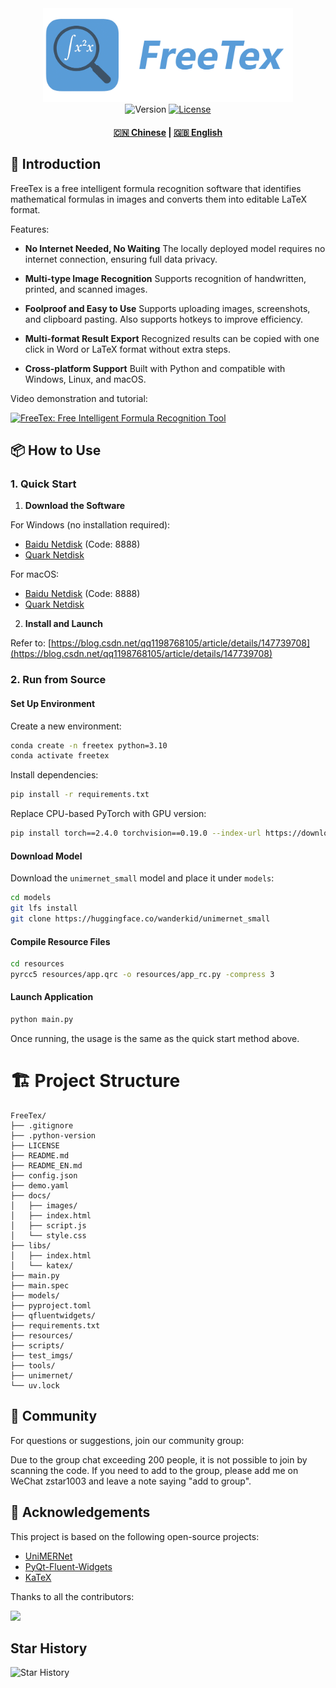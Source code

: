 <div align="center">
  <img src="resources/images/logo.png" width="400" alt="FreeTex">
</div>

<div align="center">
  <img src="https://img.shields.io/badge/Version-0.2.0-blue" alt="Version">
  <a href="LICENSE"><img src="https://img.shields.io/badge/License-AGPL3.0-green" alt="License"></a>
  <h4>
    <a href="README.md">🇨🇳 Chinese</a>
    <span> | </span>
    <a href="README_EN.md">🇬🇧 English</a>
  </h4>
</div>

## 🌟 Introduction

FreeTex is a free intelligent formula recognition software that identifies mathematical formulas in images and converts them into editable LaTeX format.

Features:

* **No Internet Needed, No Waiting**
  The locally deployed model requires no internet connection, ensuring full data privacy.

* **Multi-type Image Recognition**
  Supports recognition of handwritten, printed, and scanned images.

* **Foolproof and Easy to Use**
  Supports uploading images, screenshots, and clipboard pasting. Also supports hotkeys to improve efficiency.

* **Multi-format Result Export**
  Recognized results can be copied with one click in Word or LaTeX format without extra steps.

* **Cross-platform Support**
  Built with Python and compatible with Windows, Linux, and macOS.

Video demonstration and tutorial:

[![FreeTex: Free Intelligent Formula Recognition Tool](https://i0.hdslb.com/bfs/archive/54175a1a4552c6236d05188bb63ff9ff26ccea54.jpg@672w_378h_1c.avif)](https://www.bilibili.com/video/BV1zPV2zVEMG)

## 📦 How to Use

### 1. Quick Start

1. **Download the Software**

For Windows (no installation required):

* [Baidu Netdisk](https://pan.baidu.com/s/12rtlWi6S8PxHL2NQew5_rg?pwd=8888) (Code: 8888)
* [Quark Netdisk](https://pan.quark.cn/s/65a205d8abb8)

For macOS:

* [Baidu Netdisk](https://pan.baidu.com/s/1NstYEU4TcWubJSAO8WcLTw?pwd=8888) (Code: 8888)
* [Quark Netdisk](https://pan.quark.cn/s/dac20f982f53)

2. **Install and Launch**

Refer to: [https://blog.csdn.net/qq1198768105/article/details/147739708](https://blog.csdn.net/qq1198768105/article/details/147739708)

### 2. Run from Source

#### Set Up Environment

Create a new environment:

```bash
conda create -n freetex python=3.10
conda activate freetex
```

Install dependencies:

```bash
pip install -r requirements.txt
```

Replace CPU-based PyTorch with GPU version:

```bash
pip install torch==2.4.0 torchvision==0.19.0 --index-url https://download.pytorch.org/whl/cu118
```

#### Download Model

Download the `unimernet_small` model and place it under `models`:

```bash
cd models
git lfs install
git clone https://huggingface.co/wanderkid/unimernet_small
```

#### Compile Resource Files

```bash
cd resources
pyrcc5 resources/app.qrc -o resources/app_rc.py -compress 3
```

#### Launch Application

```bash
python main.py
```

Once running, the usage is the same as the quick start method above.

# 🏗️ Project Structure

```
FreeTex/
├── .gitignore
├── .python-version
├── LICENSE
├── README.md
├── README_EN.md
├── config.json
├── demo.yaml
├── docs/
│   ├── images/
│   ├── index.html
│   ├── script.js
│   └── style.css
├── libs/
│   ├── index.html
│   └── katex/
├── main.py
├── main.spec
├── models/
├── pyproject.toml
├── qfluentwidgets/
├── requirements.txt
├── resources/
├── scripts/
├── test_imgs/
├── tools/
├── unimernet/
└── uv.lock
```

## 📄 Community

For questions or suggestions, join our community group:

Due to the group chat exceeding 200 people, it is not possible to join by scanning the code. If you need to add to the group, please add me on WeChat zstar1003 and leave a note saying "add to group".

## 🚀 Acknowledgements

This project is based on the following open-source projects:

* [UniMERNet](https://github.com/opendatalab/UniMERNet)
* [PyQt-Fluent-Widgets](https://github.com/zhiyiYo/PyQt-Fluent-Widgets)
* [KaTeX](https://github.com/KaTeX/KaTeX)

Thanks to all the contributors:

<a href="https://github.com/zstar1003/FreeTex/graphs/contributors">
  <img src="https://contrib.rocks/image?repo=zstar1003/FreeTex" />
</a>

## Star History

![Star History](https://starchart.cc/zstar1003/FreeTex.svg)
